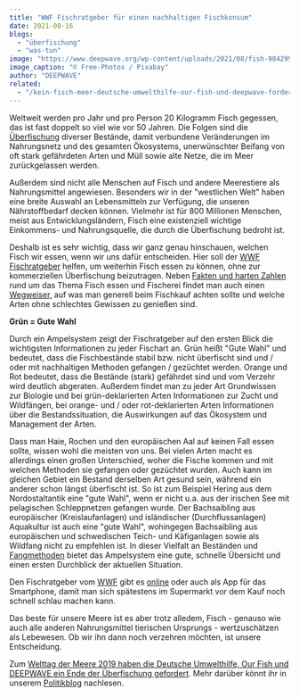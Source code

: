 ```yaml
---
title: "WWF Fischratgeber für einen nachhaltigen Fischkonsum"
date: 2021-08-16
blogs: 
  - "überfischung"
  - "was-tun"
image: "https://www.deepwave.org/wp-content/uploads/2021/08/fish-984299_1920.jpg"
image_caption: "© Free-Photos / Pixabay"
author: "DEEPWAVE"
related: 
  - "/kein-fisch-meer-deutsche-umwelthilfe-our-fish-und-deepwave-fordern-ein-ende-der-überfischung-zum-welttag-der-meere/"
---
```


Weltweit werden pro Jahr und pro Person 20 Kilogramm Fisch gegessen, das ist fast doppelt so viel wie vor 50 Jahren. Die Folgen sind die [Überfischung](https://www.deepwave.org/die-ozeane/überfischung/) diverser Bestände, damit verbundene Veränderungen im Nahrungsnetz und des gesamten Ökosystems, unerwünschter Beifang von oft stark gefährdeten Arten und Müll sowie alte Netze, die im Meer zurückgelassen werden.

Außerdem sind nicht alle Menschen auf Fisch und andere Meerestiere als Nahrungsmittel angewiesen. Besonders wir in der "westlichen Welt" haben eine breite Auswahl an Lebensmitteln zur Verfügung, die unseren Nährstoffbedarf decken können. Vielmehr ist für 800 Millionen Menschen, meist aus Entwicklungsländern, Fisch eine existenziell wichtige Einkommens- und Nahrungsquelle, die durch die Überfischung bedroht ist.

Deshalb ist es sehr wichtig, dass wir ganz genau hinschauen, welchen Fisch wir essen, wenn wir uns dafür entscheiden. Hier soll der [WWF Fischratgeber](https://fischratgeber.wwf.de/) helfen, um weiterhin Fisch essen zu können, ohne zur kommerziellen Überfischung beizutragen. Neben [Fakten und harten Zahlen](https://fischratgeber.wwf.de/hard-facts/) rund um das Thema Fisch essen und Fischerei findet man auch einen [Wegweiser,](https://fischratgeber.wwf.de/kaufempfehlungen/) auf was man generell beim Fischkauf achten sollte und welche Arten ohne schlechtes Gewissen zu genießen sind.

**Grün = Gute Wahl**

Durch ein Ampelsystem zeigt der Fischratgeber auf den ersten Blick die wichtigsten Informationen zu jeder Fischart an. Grün heißt "Gute Wahl" und bedeutet, dass die Fischbestände stabil bzw. nicht überfischt sind und / oder mit nachhaltigen Methoden gefangen / gezüchtet werden. Orange und Rot bedeutet, dass die Bestände (stark) gefährdet sind und vom Verzehr wird deutlich abgeraten. Außerdem findet man zu jeder Art Grundwissen zur Biologie und bei grün-deklarierten Arten Informationen zur Zucht und Wildfängen, bei orange- und / oder rot-deklarierten Arten Informationen über die Bestandssituation, die Auswirkungen auf das Ökosystem und Management der Arten.

Dass man Haie, Rochen und den europäischen Aal auf keinen Fall essen sollte, wissen wohl die meisten von uns. Bei vielen Arten macht es allerdings einen großen Unterschied, woher die Fische kommen und mit welchen Methoden sie gefangen oder gezüchtet wurden. Auch kann im gleichen Gebiet ein Bestand derselben Art gesund sein, während ein anderer schon längst überfischt ist. So ist zum Beispiel Hering aus dem Nordostaltantik eine "gute Wahl", wenn er nicht u.a. aus der irischen See mit pelagischen Schleppnetzen gefangen wurde. Der Bachsaibling aus europäischer (Kreislaufanlagen) und isländischer (Durchflussanlagen) Aquakultur ist auch eine "gute Wahl", wohingegen Bachsaibling aus europäischen und schwedischen Teich- und Käfiganlagen sowie als Wildfang nicht zu empfehlen ist. In dieser Vielfalt an Beständen und [Fangmethoden](https://www.wwf.de/themen-projekte/meere-kuesten/fischerei/überfischung/fischereimethoden) bietet das Ampelsystem eine gute, schnelle Übersicht und einen ersten Durchblick der aktuellen Situation.

Den Fischratgeber vom [WWF](https://www.wwf.de/) gibt es [online](https://fischratgeber.wwf.de/) oder auch als App für das Smartphone, damit man sich spätestens im Supermarkt vor dem Kauf noch schnell schlau machen kann.

Das beste für unsere Meere ist es aber trotz alledem, Fisch - genauso wie auch alle anderen Nahrungsmittel tierischen Ursprungs - wertzuschätzen als Lebewesen. Ob wir ihn dann noch verzehren möchten, ist unsere Entscheidung.

Zum [Welttag der Meere 2019 haben die Deutsche Umwelthilfe, Our Fish und DEEPWAVE ein Ende der Überfischung gefordert](https://www.deepwave.org/kein-fisch-meer-deutsche-umwelthilfe-our-fish-und-deepwave-fordern-ein-ende-der-überfischung-zum-welttag-der-meere/). Mehr darüber könnt ihr in unserem [Politikblog](https://www.deepwave.org/blogs/politik/) nachlesen.
